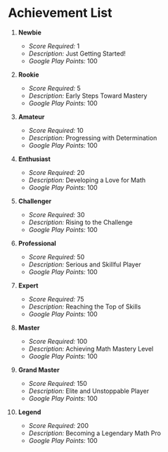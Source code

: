# Achievement List

1. **Newbie**

   - _Score Required:_ 1
   - _Description:_ Just Getting Started!
   - _Google Play Points:_ 100

2. **Rookie**

   - _Score Required:_ 5
   - _Description:_ Early Steps Toward Mastery
   - _Google Play Points:_ 100

3. **Amateur**

   - _Score Required:_ 10
   - _Description:_ Progressing with Determination
   - _Google Play Points:_ 100

4. **Enthusiast**

   - _Score Required:_ 20
   - _Description:_ Developing a Love for Math
   - _Google Play Points:_ 100

5. **Challenger**

   - _Score Required:_ 30
   - _Description:_ Rising to the Challenge
   - _Google Play Points:_ 100

6. **Professional**

   - _Score Required:_ 50
   - _Description:_ Serious and Skillful Player
   - _Google Play Points:_ 100

7. **Expert**

   - _Score Required:_ 75
   - _Description:_ Reaching the Top of Skills
   - _Google Play Points:_ 100

8. **Master**

   - _Score Required:_ 100
   - _Description:_ Achieving Math Mastery Level
   - _Google Play Points:_ 100

9. **Grand Master**

   - _Score Required:_ 150
   - _Description:_ Elite and Unstoppable Player
   - _Google Play Points:_ 100

10. **Legend**
    - _Score Required:_ 200
    - _Description:_ Becoming a Legendary Math Pro
    - _Google Play Points:_ 100
